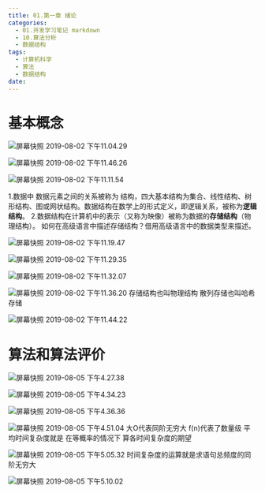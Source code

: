 ```yaml
---
title: 01.第一章 绪论
categories:
  - 01.开发学习笔记 markdown
  - 10.算法分析
  - 数据结构
tags:
  - 计算机科学
  - 算法
  - 数据结构
date:
---
```


# 基本概念
![屏幕快照 2019-08-02 下午11.04.29](https://raw.githubusercontent.com/ayrikiya/pic-store/main/ky/%E5%B1%8F%E5%B9%95%E5%BF%AB%E7%85%A7%202019-08-02%20%E4%B8%8B%E5%8D%8811.04.29.png)

![屏幕快照 2019-08-02 下午11.46.26](https://raw.githubusercontent.com/ayrikiya/pic-store/main/ky/%E5%B1%8F%E5%B9%95%E5%BF%AB%E7%85%A7%202019-08-02%20%E4%B8%8B%E5%8D%8811.46.26.png)

![屏幕快照 2019-08-02 下午11.11.54](https://raw.githubusercontent.com/ayrikiya/pic-store/main/ky/%E5%B1%8F%E5%B9%95%E5%BF%AB%E7%85%A7%202019-08-02%20%E4%B8%8B%E5%8D%8811.11.54.png)

1.数据中 数据元素之间的关系被称为 结构，四大基本结构为集合、线性结构、树形结构、图或网状结构。数据结构在数学上的形式定义，即逻辑关系，被称为**逻辑结构**。
2.数据结构在计算机中的表示（又称为映像）被称为数据的**存储结构**（物理结构）。
如何在高级语言中描述存储结构？借用高级语言中的数据类型来描述。

![屏幕快照 2019-08-02 下午11.19.47](https://raw.githubusercontent.com/ayrikiya/pic-store/main/ky/%E5%B1%8F%E5%B9%95%E5%BF%AB%E7%85%A7%202019-08-02%20%E4%B8%8B%E5%8D%8811.19.47.png)

![屏幕快照 2019-08-02 下午11.29.35](https://raw.githubusercontent.com/ayrikiya/pic-store/main/ky/%E5%B1%8F%E5%B9%95%E5%BF%AB%E7%85%A7%202019-08-02%20%E4%B8%8B%E5%8D%8811.29.35.png)

![屏幕快照 2019-08-02 下午11.32.07](https://raw.githubusercontent.com/ayrikiya/pic-store/main/ky/%E5%B1%8F%E5%B9%95%E5%BF%AB%E7%85%A7%202019-08-02%20%E4%B8%8B%E5%8D%8811.32.07.png)

![屏幕快照 2019-08-02 下午11.36.20](https://raw.githubusercontent.com/ayrikiya/pic-store/main/ky/%E5%B1%8F%E5%B9%95%E5%BF%AB%E7%85%A7%202019-08-02%20%E4%B8%8B%E5%8D%8811.36.20.png)
存储结构也叫物理结构
散列存储也叫哈希存储

![屏幕快照 2019-08-02 下午11.44.22](https://raw.githubusercontent.com/ayrikiya/pic-store/main/ky/%E5%B1%8F%E5%B9%95%E5%BF%AB%E7%85%A7%202019-08-02%20%E4%B8%8B%E5%8D%8811.44.22.png)

# 算法和算法评价
![屏幕快照 2019-08-05 下午4.27.38](https://raw.githubusercontent.com/ayrikiya/pic-store/main/ky/%E5%B1%8F%E5%B9%95%E5%BF%AB%E7%85%A7%202019-08-05%20%E4%B8%8B%E5%8D%884.27.38.png)

![屏幕快照 2019-08-05 下午4.34.23](https://raw.githubusercontent.com/ayrikiya/pic-store/main/ky/%E5%B1%8F%E5%B9%95%E5%BF%AB%E7%85%A7%202019-08-05%20%E4%B8%8B%E5%8D%884.34.23.png)

![屏幕快照 2019-08-05 下午4.36.36](https://raw.githubusercontent.com/ayrikiya/pic-store/main/ky/%E5%B1%8F%E5%B9%95%E5%BF%AB%E7%85%A7%202019-08-05%20%E4%B8%8B%E5%8D%884.36.36.png)

![屏幕快照 2019-08-05 下午4.51.04](https://raw.githubusercontent.com/ayrikiya/pic-store/main/ky/%E5%B1%8F%E5%B9%95%E5%BF%AB%E7%85%A7%202019-08-05%20%E4%B8%8B%E5%8D%884.51.04.png)
大O代表同阶无穷大 f(n)代表了数量级
平均时间复杂度就是 在等概率的情况下 算各时间复杂度的期望

 ![屏幕快照 2019-08-05 下午5.05.32](https://raw.githubusercontent.com/ayrikiya/pic-store/main/ky/%E5%B1%8F%E5%B9%95%E5%BF%AB%E7%85%A7%202019-08-05%20%E4%B8%8B%E5%8D%885.05.32.png)
时间复杂度的运算就是求语句总频度的同阶无穷大

![屏幕快照 2019-08-05 下午5.10.02](https://raw.githubusercontent.com/ayrikiya/pic-store/main/ky/%E5%B1%8F%E5%B9%95%E5%BF%AB%E7%85%A7%202019-08-05%20%E4%B8%8B%E5%8D%885.10.02.png)


